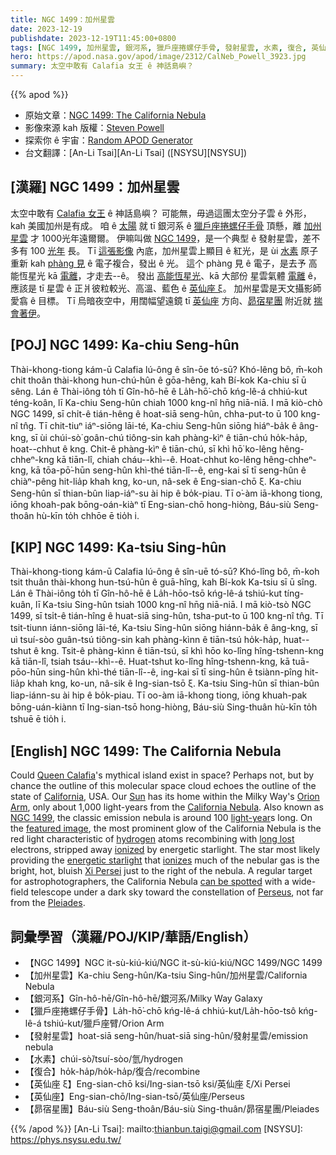 ```yaml
---
title: NGC 1499：加州星雲
date: 2023-12-19
publishdate: 2023-12-19T11:45:00+0800
tags: [NGC 1499, 加州星雲, 銀河系, 獵戶座捲螺仔手骨, 發射星雲, 水素, 復合, 英仙座 ξ, 英仙座, 昴宿星團]
hero: https://apod.nasa.gov/apod/image/2312/CalNeb_Powell_3923.jpg
summary: 太空中敢有 Calafia 女王 ê 神話島嶼？
---
```


{{% apod %}}

- 原始文章：[NGC 1499: The California Nebula](https://apod.nasa.gov/apod/ap231219.html)
- 影像來源 kah 版權：[Steven Powell](https://www.instagram.com/nexgen_astro/)
- 探索你 ê 宇宙：[Random APOD Generator](https://apod.nasa.gov/apod/random_apod.html)
- 台文翻譯：[An-Li Tsai][An-Li Tsai] ([NSYSU][NSYSU])

## [漢羅] NGC 1499：加州星雲
太空中敢有 [Calafia 女王][Queen Calafia] ê 神話島嶼？
可能無，毋過這團太空分子雲 ê 外形，kah 美國加州是有成。
咱 ê [太陽][Sun] 就 tī 銀河系 ê [獵戶座捲螺仔手骨][Orion Arm] 頂懸，離 [加州星雲][California Nebula] 才 1000光年遠爾爾。
伊嘛叫做 [NGC 1499][NGC 1499]，是一个典型 ê 發射星雲，差不多有 100 [光年][light-year] 長。
Tī [這張影像][featured image] 內底，加州星雲上顯目 ê 紅光，是 ùi [水素][hydrogen] 原子重新 kah [phàng 見][long lost] ê 電子複合，發出 ê 光。
這个 phàng 見 ê 電子，是去予 高能恆星光 kā [電離][ionized]，才走去--ê。
發出 [高能恆星光][energetic starlight]、kā 大部份 星雲氣體 [電離][ionizes] ê，應該是 tī 星雲 ê 正爿彼粒較光、高溫、藍色 ê [英仙座 ξ][Xi Persei]。
加州星雲是天文攝影師愛翕 ê 目標。
Tī 烏暗夜空中，用闊幅望遠鏡 tī [英仙座][Perseus] 方向、[昴宿星團][Pleiades] 附近就 [揣會著伊][can be spotted]。

## [POJ] NGC 1499: Ka-chiu Seng-hûn
Thài-khong-tiong kám-ū Calafia lú-ông ê sîn-ōe tó-sū?
Khó-lêng bô, m̄-koh chit thoân thài-khong hun-chú-hûn ê gōa-hêng, kah Bí-kok Ka-chiu sī ū sêng.
Lán ê Thài-iông to̍h tī Gîn-hô-hē ê La̍h-hō͘-chō kńg-lê-á chhiú-kut téng-koân, lī Ka-chiu Seng-hûn chiah 1000 kng-nî hn̄g niā-niā.
I mā kiò-chò NGC 1499, sī chi̍t-ê tián-hêng ê hoat-siā seng-hûn, chha-put-to ū 100 kng-nî tn̂g.
Tī chit-tiuⁿ iáⁿ-siōng lāi-té, Ka-chiu Seng-hûn siōng hiáⁿ-ba̍k ê âng-kng, sī ùi chúi-sò͘ goân-chú tiông-sin kah phàng-kìⁿ ê tiān-chú ho̍k-ha̍p, hoat--chhut ê kng.
Chit-ê phàng-kìⁿ ê tiān-chú, sī khì hō͘ ko-lêng hêng-chheⁿ-kng kā tiān-lî, chiah cháu--khì--ê.
Hoat-chhut ko-lêng hêng-chheⁿ-kng, kā tōa-pō͘-hūn seng-hûn khì-thé tiān-lî--ê, eng-kai sī tī seng-hûn ê chiàⁿ-pêng hit-lia̍p khah kng, ko-un, nâ-sek ê Eng-sian-chō ξ.
Ka-chiu Seng-hûn sī thian-bûn liap-iáⁿ-su ài hip ê bo̍k-piau.
Tī o͘-àm iā-khong tiong, iōng khoah-pak bōng-oán-kiàⁿ tī Eng-sian-chō hong-hiòng, Báu-siù Seng-thoân hù-kīn to̍h chhōe ē tio̍h i.

## [KIP] NGC 1499: Ka-tsiu Sing-hûn
Thài-khong-tiong kám-ū Calafia lú-ông ê sîn-uē tó-sū?
Khó-lîng bô, m̄-koh tsit thuân thài-khong hun-tsú-hûn ê guā-hîng, kah Bí-kok Ka-tsiu sī ū sîng.
Lán ê Thài-iông to̍h tī Gîn-hô-hē ê La̍h-hōo-tsō kńg-lê-á tshiú-kut tíng-kuân, lī Ka-tsiu Sing-hûn tsiah 1000 kng-nî hn̄g niā-niā.
I mā kiò-tsò NGC 1499, sī tsi̍t-ê tián-hîng ê huat-siā sing-hûn, tsha-put-to ū 100 kng-nî tn̂g.
Tī tsit-tiunn iánn-siōng lāi-té, Ka-tsiu Sing-hûn siōng hiánn-ba̍k ê âng-kng, sī uì tsuí-sòo guân-tsú tiông-sin kah phàng-kìnn ê tiān-tsú ho̍k-ha̍p, huat--tshut ê kng.
Tsit-ê phàng-kìnn ê tiān-tsú, sī khì hōo ko-lîng hîng-tshenn-kng kā tiān-lî, tsiah tsáu--khì--ê.
Huat-tshut ko-lîng hîng-tshenn-kng, kā tuā-pōo-hūn sing-hûn khì-thé tiān-lî--ê, ing-kai sī tī sing-hûn ê tsiànn-pîng hit-lia̍p khah kng, ko-un, nâ-sik ê Ing-sian-tsō ξ.
Ka-tsiu Sing-hûn sī thian-bûn liap-iánn-su ài hip ê bo̍k-piau.
Tī oo-àm iā-khong tiong, iōng khuah-pak bōng-uán-kiànn tī Ing-sian-tsō hong-hiòng, Báu-siù Sing-thuân hù-kīn to̍h tshuē ē tio̍h i.

## [English] NGC 1499: The California Nebula
Could [Queen Calafia][Queen Calafia]'s mythical island exist in space?
Perhaps not, but by chance the outline of this molecular space cloud echoes the outline of the state of [California][California], USA.
Our [Sun][Sun] has its home within the Milky Way's [Orion Arm][Orion Arm], only about 1,000 light-years from the [California Nebula][California Nebula].
Also known as [NGC 1499][NGC 1499], the classic emission nebula is around 100 [light-year][light-year]s long.
On the [featured image][featured image], the most prominent glow of the California Nebula is the red light characteristic of [hydrogen][hydrogen] atoms recombining with [long lost][long lost] electrons, stripped away [ionized][ionized] by energetic starlight.
The star most likely providing the [energetic starlight][energetic starlight] that [ionizes][ionizes] much of the nebular gas is the bright, hot, bluish [Xi Persei][Xi Persei] just to the right of the nebula.
A regular target for astrophotographers, the California Nebula [can be spotted][can be spotted] with a wide-field telescope under a dark sky toward the constellation of [Perseus][Perseus], not far from the [Pleiades][Pleiades].

## 詞彙學習（漢羅/POJ/KIP/華語/English）
- 【NGC 1499】NGC it-sù-kiú-kiú/NGC it-sù-kiú-kiú/NGC 1499/NGC 1499
- 【加州星雲】Ka-chiu Seng-hûn/Ka-tsiu Sing-hûn/加州星雲/California Nebula
- 【銀河系】Gîn-hô-hē/Gîn-hô-hē/銀河系/Milky Way Galaxy
- 【獵戶座捲螺仔手骨】La̍h-hō͘-chō kńg-lê-á chhiú-kut/La̍h-hōo-tsô kńg-lê-á tshiú-kut/獵戶座臂/Orion Arm
- 【發射星雲】hoat-siā seng-hûn/huat-siā sing-hûn/發射星雲/emission nebula
- 【水素】chúi-sò͘/tsuí-sòo/氫/hydrogen
- 【復合】ho̍k-ha̍p/ho̍k-ha̍p/復合/recombine
- 【英仙座 ξ】Eng-sian-chō ksi/Ing-sian-tsō ksi/英仙座 ξ/Xi Persei
- 【英仙座】Eng-sian-chō/Ing-sian-tsō/英仙座/Perseus
- 【昴宿星團】Báu-siù Seng-thoân/Báu-siù Sing-thuân/昴宿星團/Pleiades

{{% /apod %}}
[An-Li Tsai]: mailto:thianbun.taigi@gmail.com
[NSYSU]: https://phys.nsysu.edu.tw/

[copyright]: https://apod.nasa.gov/apod/fap/lib/about_apod.html#srapply
[License]: https://creativecommons.org/licenses/by/3.0/

[Queen Calafia]:https://en.wikipedia.org/wiki/Calafia
[California]:https://en.wikipedia.org/wiki/California
[Sun]:https://apod.nasa.gov/apod/ap140506.html
[Orion Arm]:http://www.atlasoftheuniverse.com/5000lys.html
[California Nebula]:https://en.wikipedia.org/wiki/California_Nebula
[NGC 1499]:https://spider.seds.org/spider/Misc/n1499.html
[light-year]:https://starchild.gsfc.nasa.gov/docs/StarChild/questions/question19.html
[featured image]:https://www.instagram.com/p/C0xJ8JdpPrb/
[hydrogen]:https://periodic.lanl.gov/1.shtml
[long lost]:https://apod.nasa.gov/apod/lib/lament.html
[ionized]:https://energyeducation.ca/wiki/images/3/3d/IONIZATION.png
[energetic starlight]:https://science.nasa.gov/ems/10_ultravioletwaves
[ionizes]:https://spaceplace.nasa.gov/ion-balloons/en/
[Xi Persei]:https://en.wikipedia.org/wiki/Xi_Persei
[can be spotted]:https://apod.nasa.gov/apod/ap090411.html
[Perseus]:https://en.wikipedia.org/wiki/Perseus_%28constellation%29
[Pleiades]:https://apod.nasa.gov/apod/ap220405.html
